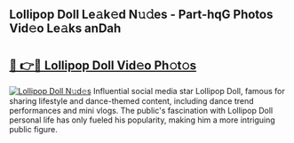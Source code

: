 ## Lollipop Doll Le𝚊k𝚎d N𝚞𝚍es - Part-hqG Photos Vid𝚎o Le𝚊ks anDah

# <h2><a href="http://fbft7ym.evod.top/?m=Lollipop+Doll">🔗 👉🔴 Lollipop Doll Vid𝚎o Ph𝚘t𝚘s</a></h2>

[![Lollipop Doll N𝚞d𝚎s](https://i.imgur.com/8V9OHl7.gif)](http://fbft7ym.evod.top/?m=Lollipop+Doll)
Influential social media star Lollipop Doll, famous for sharing lifestyle and dance-themed content, including dance trend performances and mini vlogs. The public's fascination with Lollipop Doll personal life has only fueled his popularity, making him a more intriguing public figure. 
